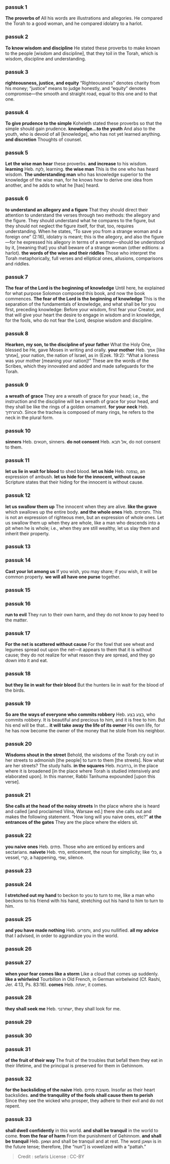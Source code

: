 
### passuk 1
<b>The proverbs of</b> All his words are illustrations and allegories. He compared the Torah to a good woman, and he compared idolatry to a harlot.

### passuk 2
<b>To know wisdom and discipline</b> He stated these proverbs to make known to the people [wisdom and discipline], that they toil in the Torah, which is wisdom, discipline and understanding.

### passuk 3
<b>righteousness, justice, and equity</b> “Righteousness” denotes charity from his money; “justice” means to judge honestly, and “equity” denotes compromise—the smooth and straight road, equal to this one and to that one.

### passuk 4
<b>To give prudence to the simple</b> Koheleth stated these proverbs so that the simple should gain prudence. <b>knowledge...to the youth</b> And also to the youth, who is devoid of all [knowledge], who has not yet learned anything.
<b>and discretion</b> Thoughts of counsel.

### passuk 5
<b>Let the wise man hear</b> these proverbs.
<b>and increase</b> to his wisdom.
<b>learning</b> Heb. לקח, learning.
<b>the wise man</b> This is the one who has heard wisdom.
<b>The understanding man</b> who has knowledge superior to the knowledge of the wise man, for he knows how to derive one idea from another, and he adds to what he [has] heard.

### passuk 6
<b>to understand an allegory and a figure</b> That they should direct their attention to understand the verses through two methods: the allegory and the figure. They should understand what he compares to the figure, but they should not neglect the figure itself, for that, too, requires understanding. When he states, “To save you from a strange woman and a foreign one” (2:16), idolatry is meant; this is the allegory, and also the figure—for he expressed his allegory in terms of a woman—should be understood by it, [meaning that] you shall beware of a strange woman (other editions: a harlot).
<b>the words of the wise and their riddles</b> Those who interpret the Torah metaphorically, full verses and elliptical ones, allusions, comparisons and riddles.

### passuk 7
<b>The fear of the Lord is the beginning of knowledge</b> Until here, he explained for what purpose Solomon composed this book, and now the book commences.
<b>The fear of the Lord is the beginning of knowledge</b> This is the separation of the fundamentals of knowledge, and what shall be for you first, preceding knowledge: Before your wisdom, first fear your Creator, and that will give your heart the desire to engage in wisdom and in knowledge, for the fools, who do not fear the Lord, despise wisdom and discipline.

### passuk 8
<b>Hearken, my son, to the discipline of your father</b> What the Holy One, blessed be He, gave Moses in writing and orally.
<b>your mother</b> Heb. אמך [like אמתך], your nation, the nation of Israel, as in (Ezek. 19:2): “What a lioness was your mother [meaning your nation]!” These are the words of the Scribes, which they innovated and added and made safeguards for the Torah.

### passuk 9
<b>a wreath of grace</b> They are a wreath of grace for your head; i.e., the instruction and the discipline will be a wreath of grace for your head, and they shall be like the rings of a golden ornament.
<b>for your neck</b> Heb. לגרגרתיך. Since the trachea is composed of many rings, he refers to the neck in the plural form.

### passuk 10
<b>sinners</b> Heb. חטאים, sinners.
<b>do not consent</b> Heb. אל תבא, do not consent to them.

### passuk 11
<b>let us lie in wait for blood</b> to shed blood.
<b>let us hide</b> Heb. נצפנה, an expression of ambush.
<b>let us hide for the innocent, without cause</b> Scripture states that their hiding for the innocent is without cause.

### passuk 12
<b>let us swallow them up</b> The innocent when they are alive.
<b>like the grave</b> which swallows up the entire body.
<b>and the whole ones</b> Heb. ותמימים. This is not an expression of righteous men, but an expression of whole ones. Let us swallow them up when they are whole, like a man who descends into a pit when he is whole; i.e., when they are still wealthy, let us slay them and inherit their property.

### passuk 13

### passuk 14
<b>Cast your lot among us</b> If you wish, you may share; if you wish, it will be common property.
<b>we will all have one purse</b> together.

### passuk 15

### passuk 16
<b>run to evil</b> They run to their own harm, and they do not know to pay heed to the matter.

### passuk 17
<b>For the net is scattered without cause</b> For the fowl that see wheat and legumes spread out upon the net—it appears to them that it is without cause; they do not realize for what reason they are spread, and they go down into it and eat.

### passuk 18
<b>but they lie in wait for their blood</b> But the hunters lie in wait for the blood of the birds.

### passuk 19
<b>So are the ways of everyone who commits robbery</b> Heb. בצע בצע, who commits robbery. It is beautiful and precious to him, and it is free to him. But his end will be that... <b>it will take away the life of its owner</b> His own life, for he has now become the owner of the money that he stole from his neighbor.

### passuk 20
<b>Wisdoms shout in the street</b> Behold, the wisdoms of the Torah cry out in her streets to admonish [the people] to turn to them [the streets]. Now what are her streets? The study halls.
<b>in the squares</b> Heb. ברחבות, in the place where it is broadened [in the place where Torah is studied intensively and elaborated upon]. In this manner, Rabbi Tanhuma expounded [upon this verse].

### passuk 21
<b>She calls at the head of the noisy streets</b> In the place where she is heard and called [and proclaimed Vilna, Warsaw ed.] there she calls out and makes the following statement. “How long will you naive ones, etc?”
<b>at the entrances of the gates</b> They are the place where the elders sit.

### passuk 22
<b>you naive ones</b> Heb. פתים. Those who are enticed by enticers and sectarians.
<b>naivete</b> Heb. פתי, enticement, the noun for simplicity; like כלי, a vessel, קרי, a happening, שפי, silence.

### passuk 23

### passuk 24
<b>I stretched out my hand</b> to beckon to you to turn to me, like a man who beckons to his friend with his hand, stretching out his hand to him to turn to him.

### passuk 25
<b>and you have made nothing</b> Heb. ותפרעו, and you nullified.
<b>all my advice</b> that I advised, in order to aggrandize you in the world.

### passuk 26

### passuk 27
<b>when your fear comes like a storm</b> Like a cloud that comes up suddenly.
<b>like a whirlwind</b> Tourbillon in Old French, in German wirbelwind (Cf. Rashi, Jer. 4:13, Ps. 83:16).
<b>comes</b> Heb. יאתה, it comes.

### passuk 28
<b>they shall seek me</b> Heb. ישחרנני, they shall look for me.

### passuk 29

### passuk 30

### passuk 31
<b>of the fruit of their way</b> The fruit of the troubles that befall them they eat in their lifetime, and the principal is preserved for them in Gehinnom.

### passuk 32
<b>for the backsliding of the naive</b> Heb. משובת פתים. Insofar as their heart backslides.
<b>and the tranquility of the fools shall cause them to perish</b> Since they see the wicked who prosper, they adhere to their evil and do not repent.

### passuk 33
<b>shall dwell confidently</b> in this world.
<b>and shall be tranquil</b> in the world to come.
<b>from the fear of harm</b> From the punishment of Gehinnom.
<b>and shall be tranquil</b> Heb. ושאנן and shall be tranquil and at rest. The word ושאנן is in the future tense; therefore, [the “nun”] is vowelized with a “pattah.”

>Credit : sefaris
>License : CC-BY